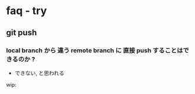 
# faq  -  try


## git push

### local branch から 違う remote branch に 直接 push することはできるのか ?

- できない, と思われる

wip:






